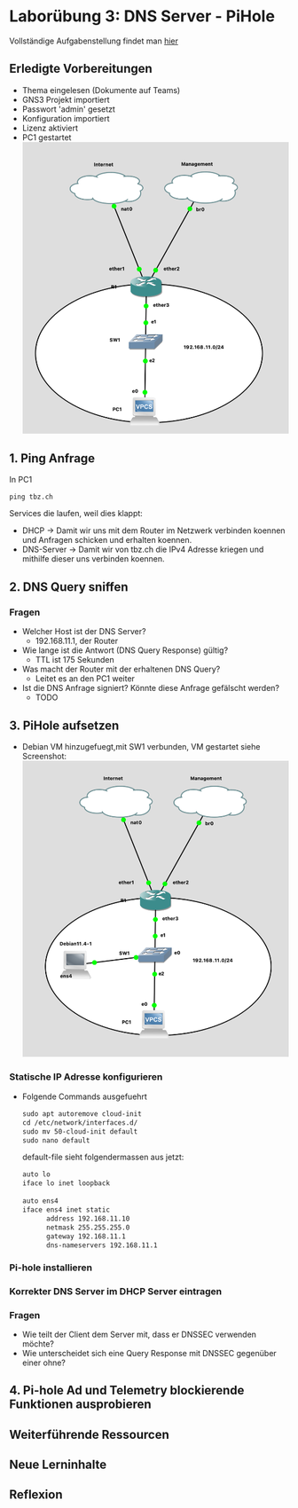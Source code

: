 # Laborübung 3: DNS Server - PiHole

Vollständige Aufgabenstellung findet man [hier](https://gitlab.com/alptbz/m123/-/blob/main/06_DNS/01_DNS%20Server.md)

## Erledigte Vorbereitungen
- Thema eingelesen (Dokumente auf Teams)
- GNS3 Projekt importiert
- Passwort 'admin' gesetzt 
- Konfiguration importiert
- Lizenz aktiviert
- PC1 gestartet
![Netzwerk in GNS3](images/netzwerk.png)
## 1. Ping Anfrage
In PC1
```
ping tbz.ch
```
Services die laufen, weil dies klappt:
- DHCP -> Damit wir uns mit dem Router im Netzwerk verbinden koennen und Anfragen schicken und erhalten koennen.
- DNS-Server -> Damit wir von  tbz.ch die IPv4 Adresse kriegen und mithilfe dieser uns verbinden koennen. 

## 2. DNS Query sniffen

### Fragen

- Welcher Host ist der DNS Server?
  - 192.168.11.1, der Router
- Wie lange ist die Antwort (DNS Query Response) gültig?
  - TTL ist 175 Sekunden
- Was macht der Router mit der erhaltenen DNS Query?
  - Leitet es an den PC1 weiter
- Ist die DNS Anfrage signiert? Könnte diese Anfrage gefälscht werden? 
  - TODO

## 3. PiHole aufsetzen

- Debian VM hinzugefuegt,mit SW1 verbunden, VM gestartet siehe Screenshot:
![Debian VM in GNS3](images/Netzwerk-Pihole.png)

### Statische IP Adresse konfigurieren
- Folgende Commands ausgefuehrt
  ```
  sudo apt autoremove cloud-init
  cd /etc/network/interfaces.d/
  sudo mv 50-cloud-init default
  sudo nano default
  ```
  default-file sieht folgendermassen aus jetzt:
  ```
  auto lo
  iface lo inet loopback

  auto ens4
  iface ens4 inet static
        address 192.168.11.10
        netmask 255.255.255.0
        gateway 192.168.11.1
        dns-nameservers 192.168.11.1
  ```
### Pi-hole installieren

### Korrekter DNS Server im DHCP Server eintragen

### Fragen
- Wie teilt der Client dem Server mit, dass er DNSSEC verwenden möchte?
- Wie unterscheidet sich eine Query Response mit DNSSEC gegenüber einer ohne?

## 4. Pi-hole Ad und Telemetry blockierende Funktionen ausprobieren

## Weiterführende Ressourcen 

## Neue Lerninhalte

## Reflexion

